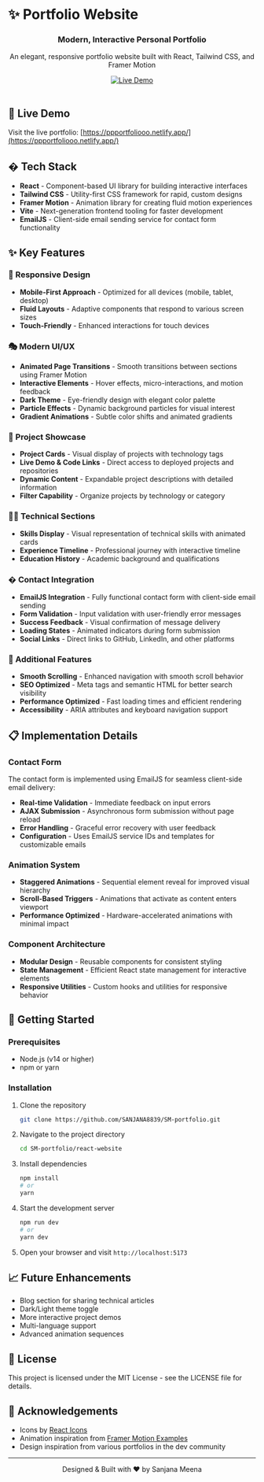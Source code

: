 # ✨ Portfolio Website

<div align="center">
  <!-- <img src="./src/assets/7358602-removebg-preview.png" alt="Portfolio Logo" width="120" /> -->
  <h3>Modern, Interactive Personal Portfolio</h3>
  <p>An elegant, responsive portfolio website built with React, Tailwind CSS, and Framer Motion</p>
  
  <a href="https://ppportfoliooo.netlify.app/" target="_blank">
    <img src="https://img.shields.io/badge/View_Live-Portfolio-5D3FD3" alt="Live Demo" />
  </a>
</div>

<br />

## 🚀 Live Demo

Visit the live portfolio: [https://ppportfoliooo.netlify.app/](https://ppportfoliooo.netlify.app/)


## �️ Tech Stack

- **React** - Component-based UI library for building interactive interfaces
- **Tailwind CSS** - Utility-first CSS framework for rapid, custom designs
- **Framer Motion** - Animation library for creating fluid motion experiences
- **Vite** - Next-generation frontend tooling for faster development
- **EmailJS** - Client-side email sending service for contact form functionality

## ✨ Key Features

### 📱 Responsive Design
- **Mobile-First Approach** - Optimized for all devices (mobile, tablet, desktop)
- **Fluid Layouts** - Adaptive components that respond to various screen sizes
- **Touch-Friendly** - Enhanced interactions for touch devices

### 🎭 Modern UI/UX
- **Animated Page Transitions** - Smooth transitions between sections using Framer Motion
- **Interactive Elements** - Hover effects, micro-interactions, and motion feedback
- **Dark Theme** - Eye-friendly design with elegant color palette
- **Particle Effects** - Dynamic background particles for visual interest
- **Gradient Animations** - Subtle color shifts and animated gradients

### 💼 Project Showcase
- **Project Cards** - Visual display of projects with technology tags
- **Live Demo & Code Links** - Direct access to deployed projects and repositories
- **Dynamic Content** - Expandable project descriptions with detailed information
- **Filter Capability** - Organize projects by technology or category

### 👨‍💻 Technical Sections
- **Skills Display** - Visual representation of technical skills with animated cards
- **Experience Timeline** - Professional journey with interactive timeline
- **Education History** - Academic background and qualifications

### � Contact Integration
- **EmailJS Integration** - Fully functional contact form with client-side email sending
- **Form Validation** - Input validation with user-friendly error messages
- **Success Feedback** - Visual confirmation of message delivery
- **Loading States** - Animated indicators during form submission
- **Social Links** - Direct links to GitHub, LinkedIn, and other platforms

### 🔧 Additional Features
- **Smooth Scrolling** - Enhanced navigation with smooth scroll behavior
- **SEO Optimized** - Meta tags and semantic HTML for better search visibility
- **Performance Optimized** - Fast loading times and efficient rendering
- **Accessibility** - ARIA attributes and keyboard navigation support

## 📋 Implementation Details

### Contact Form
The contact form is implemented using EmailJS for seamless client-side email delivery:
- **Real-time Validation** - Immediate feedback on input errors
- **AJAX Submission** - Asynchronous form submission without page reload
- **Error Handling** - Graceful error recovery with user feedback
- **Configuration** - Uses EmailJS service IDs and templates for customizable emails

### Animation System
- **Staggered Animations** - Sequential element reveal for improved visual hierarchy
- **Scroll-Based Triggers** - Animations that activate as content enters viewport
- **Performance Optimized** - Hardware-accelerated animations with minimal impact

### Component Architecture
- **Modular Design** - Reusable components for consistent styling
- **State Management** - Efficient React state management for interactive elements
- **Responsive Utilities** - Custom hooks and utilities for responsive behavior

## 🚀 Getting Started

### Prerequisites
- Node.js (v14 or higher)
- npm or yarn

### Installation

1. Clone the repository
   ```bash
   git clone https://github.com/SANJANA8839/SM-portfolio.git
   ```

2. Navigate to the project directory
   ```bash
   cd SM-portfolio/react-website
   ```

3. Install dependencies
   ```bash
   npm install
   # or
   yarn
   ```

4. Start the development server
   ```bash
   npm run dev
   # or
   yarn dev
   ```

5. Open your browser and visit `http://localhost:5173`

## 📈 Future Enhancements

- Blog section for sharing technical articles
- Dark/Light theme toggle
- More interactive project demos
- Multi-language support
- Advanced animation sequences

## 📄 License

This project is licensed under the MIT License - see the LICENSE file for details.

## 🙏 Acknowledgements

- Icons by [React Icons](https://react-icons.github.io/react-icons/)
- Animation inspiration from [Framer Motion Examples](https://www.framer.com/motion/)
- Design inspiration from various portfolios in the dev community

---

<div align="center">
  <p>Designed & Built with ❤️ by Sanjana Meena</p>
</div>